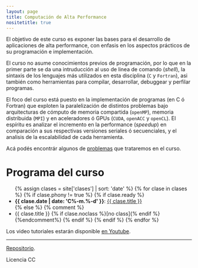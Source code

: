 ```yaml
---
layout: page
title: Computación de Alta Performance 
nositetitle: true
---
```


El objetivo de este curso es exponer las bases para el desarrollo de aplicaciones de alta performance, con enfasis en los aspectos prácticos de su programación e implementación.

El curso no asume conocimientos previos de programación, por lo que en la primer parte se da una intruducción al uso de linea de comando (*shell*), la sintaxis de los lenguajes más utilizados en esta disciplina (`C` y `Fortran`), asi también como herramientas para compilar, desarrollar, debuggear y perfilar programas.

El foco del curso está puesto en la implementación de programas (en C ó Fortran) que exploten la paralelización de distintos problemas bajo arquitecturas de cómputo de memoria compartida (`openMP`), memoria distribuida (`MPI`) y en aceleradores ó GPUs (`CUDA`, `openACC` y `openCL`). El espíritu es analizar el incremento en la performance (*speedup*) en comparación a sus respectivas versiones seriales ó secuenciales, y el analisis de la escalabilidad de cada herramienta.

Acá podés encontrár algunos de [problemas](/tps/) que trataremos en el curso.

# Programa del curso

<ul>
{% assign clases = site['clases'] | sort: 'date' %}
{% for clase in clases %}
    {% if clase.phony != true %}
        {% if clase.ready %}
        <li>
        <strong>{{ clase.date | date: 'C%-m.%-d' }}</strong>:
            <a href="{{ clase.url }}">{{ clase.title }}</a>
        </li>
        {% else %}
        {% comment %}
		 <li>  {{ clase.title }} {% if clase.noclass %}[no class]{% endif %}</li> 
        {%endcomment%}
        {% endif %}
    {% endif %}
{% endfor %}
</ul>

Los video tutoriales estarán disponible [en Youtube](https://www.youtube.com/@ramiroespadaguerrero/playlists).

---

<div class="small center">
<p><a href="https://github.com/ramespada/hpc">Repositorio</a>.</p>
<p>Licencia CC</p>
</div>
